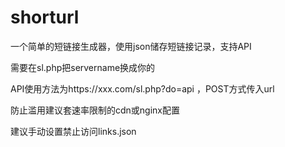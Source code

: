 # shorturl
一个简单的短链接生成器，使用json储存短链接记录，支持API

需要在sl.php把servername换成你的

API使用方法为https://xxx.com/sl.php?do=api ，POST方式传入url

防止滥用建议套速率限制的cdn或nginx配置

建议手动设置禁止访问links.json
